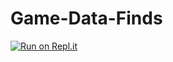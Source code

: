 # Game-Data-Finds



[![Run on Repl.it](https://repl.it/badge/github/TylerCuevas/Game-Data-Finds)](https://repl.it/github/TylerCuevas/Game-Data-Finds)